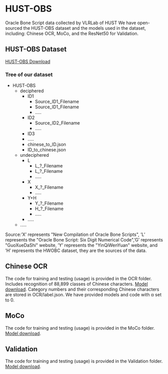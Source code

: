 # HUST-OBS
Oracle Bone Script data collected by VLRLab of HUST
We have open-sourced the HUST-OBS dataset and the models used in the dataset, including: Chinese OCR, MoCo, and the ResNet50 for Validation.
## HUST-OBS Dataset
[HUST-OBS Download](https://figshare.com/s/3f6ada1b2e636ed2aad3)
### Tree of our dataset
- HUST-OBS
  - deciphered
    - ID1
      - Source_ID1_Filename
      - Source_ID1_Filename
      - .....
    - ID2
      - Source_ID2_Filename
      - .....
    - ID3
    - ..... 
    - chinese_to_ID.json
    - ID_to_chinese.json
  - undeciphered
    - L
      - L_?_Filename
      - L_?_Filename
      - .....
    - X
      - X_?_Filename
      - .....
    - Y+H
      - Y_?_Filename
      - H_?_Filename
      - .....
    - .....
  - .....

Source:’X’ represents "New Compilation of Oracle Bone Scripts", ’L’ represents the "Oracle Bone Script: Six Digit Numerical Code",’G’ represents "GuoXueDaShi" website, ’Y’ represents the "YinQiWenYuan" website, and ’H’ represents the HWOBC dataset, they are the sources of the data.
## Chinese OCR
The code for training and testing (usage) is provided in the OCR folder. Includes recognition of 88,899 classes of Chinese characters. [Model download](https://figshare.com/s/7ec755b4ba77c6994ed2). Category numbers and their corresponding Chinese characters are stored in OCR/label.json. We have provided models and code with α set to 0.
## MoCo
The code for training and testing (usage) is provided in the MoCo folder. [Model download](https://figshare.com/s/30c206b1d1f1870ae76f).
## Validation
The code for training and testing (usage) is provided in the Validation folder. [Model download](https://figshare.com/s/f16a16892cb0ee7a710b).